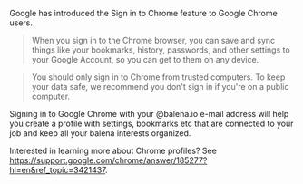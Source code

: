 Google has introduced the Sign in to Chrome feature to Google Chrome users. 
> When you sign in to the Chrome browser, you can save and sync things like your bookmarks, history, passwords, and other settings to your Google Account, so you can get to them on any device.

> You should only sign in to Chrome from trusted computers. To keep your data safe, we recommend you don't sign in if you're on a public computer.

Signing in to Google Chrome with your @balena.io e-mail address will help you create a profile with settings, bookmarks etc that are connected to your job and keep all your balena interests organized.

Interested in learning more about Chrome profiles? See https://support.google.com/chrome/answer/185277?hl=en&ref_topic=3421437.